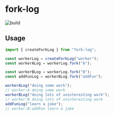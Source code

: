 # fork-log

![build](https://github.com/ndthanhdev/fork-log/workflows/build/badge.svg)

## Usage

```javascript
import { createForkLog } from "fork-log";

const workerLog = createForkLog("worker");
const workerALog = workerLog.fork("A");

const workerBLog = workerLog.fork("B");
const addFunLog = workerBLog.fork("addFun");

workerALog("doing some work");
// worker:A doing some work
workerBLog("doing lots of uninteresting work");
// worker:B doing lots of uninteresting work
addFunLog("learn a joke");
// worker:B:addFun learn a joke
```
